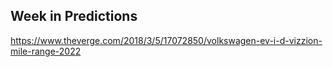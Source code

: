 ## Week in Predictions

https://www.theverge.com/2018/3/5/17072850/volkswagen-ev-i-d-vizzion-mile-range-2022
